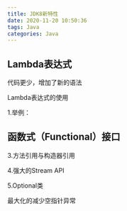 ```yaml
---
title: JDK8新特性
date: 2020-11-20 10:50:36
tags: Java
categories: Java
---
```




## Lambda表达式

代码更少，增加了新的语法

Lambda表达式的使用

1.举例：

## 函数式（Functional）接口



3.方法引用与构造器引用



4.强大的Stream API



5.Optional类

最大化的减少空指针异常